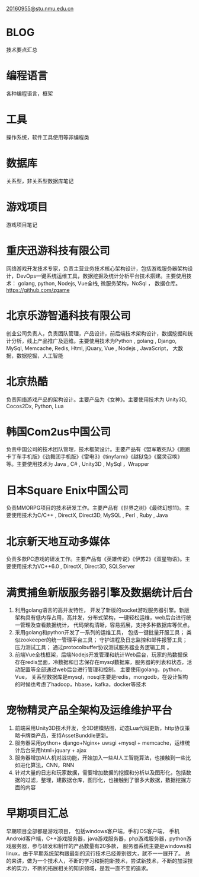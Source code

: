 20160955@stu.nmu.edu.cn

# BLOG

技术要点汇总

# 编程语言

各种编程语言，框架

# 工具

操作系统，软件工具使用等非编程类

# 数据库

关系型，非关系型数据库笔记

# 游戏项目

游戏项目笔记
 


# 重庆迅游科技有限公司

网络游戏开发技术专家，负责主营业务技术核心架构设计，包括游戏服务器架构设计，DevOps一键系统运维工具，数据挖掘及统计分析平台技术搭建。主要使用技术： golang, python,  Nodejs, Vue全栈,  微服务架构，NoSql ， 数据仓库。
https://github.com/zgame

# 北京乐游智通科技有限公司
创业公司负责人，负责团队管理，产品设计，前后端技术架构设计，数据挖掘和统计分析，线上产品推广及运维。主要使用技术为Python , golang , Django, MySql,  Memcache,  Redis,  Html, jQuary,  Vue ,  Nodejs , JavaScript， 大数据，数据挖掘，人工智能 


# 北京热酷
负责网络游戏产品的架构设计。主要产品为《女神》。主要使用技术为 Unity3D, Cocos2Dx,  Python,  Lua

# 韩国Com2us中国公司

负责中国公司的技术团队管理，技术框架设计。主要产品有《盟军敢死队》《跑跑卡丁车手机版》《劲舞团手机版》《雷电3》《tinyfarm》《越狱兔》《魔灵召唤》等。主要使用技术为 Java ,  C# , Unity3D , MySql  ，Wrapper

# 日本Square Enix中国公司
负责MMORPG项目的技术研发工作。主要产品有《世界之树》《最终幻想11》。主要使用技术为C/C++ ,   DirectX, Direct3D, MySQL , Perl , Ruby , Java

# 北京新天地互动多媒体
负责多款PC游戏的研发工作。主要产品有《英雄传说》《伊苏2》《双星物语》。主要使用技术为VC++6.0 ,  DirectX, Direct3D, SQLServer


# 满贯捕鱼新版服务器引擎及数据统计后台

1.  利用golang语言的高并发特性， 开发了新版的socket游戏服务器引擎。新版架构具有低内存占用，高并发，分布式架构，一键轻松运维，web后台进行统一管理及查看数据统计， 代码架构清晰，容易拓展，支持多种数据库等优点。
2.  采用golang和python开发了一系列的运维工具， 包括一键批量开服工具； 类似zookeeper的统一管理平台工具； 守护进程及日志监控和邮件报警工具； 压力测试工具； 通过protocolbuffer协议测试服务器业务逻辑工具 。
3.  前端Vue全栈框架，后端Nodejs开发管理和统计Web后台，玩家的热数据保存在redis里面，冷数据和日志保存在mysql数据库，服务器的列表和状态，活动配置等全部通过web后台进行管理和控制。
主要使用golang，python，Vue， 关系型数据库是mysql，nosql主要是redis，mongodb，在设计架构的时候也考虑了hadoop，hbase，kafka，docker等技术

# 宠物精灵产品全架构及运维维护平台

1. 前端采用Unity3D技术开发，全3D建模贴图，动态Lua代码更新，http协议策略卡牌类产品，支持AssetBunddle更新。
2. 服务器采用python+ django+Nginx+ uwsgi +mysql + memcache，运维统计后台采用html+jquary + ajax
3. 服务器增加AI人机对战功能，开始加入一些AI人工智能算法，也接触到一些比如进化算法，CNN，RNN
4. 针对大量的日志和玩家数据，需要增加数据的挖掘和分析以及图形化，包括数据的过滤，整理，建数据仓库，图形化，也接触到了很多大数据，数据挖掘方面的内容


# 早期项目汇总

早期项目全部都是游戏项目， 包括windows客户端，手机IOS客户端， 手机Android客户端，C++游戏服务器，java游戏服务器，php游戏服务器，python游戏服务器，参与研发和制作的产品数量有20多款， 服务器系统主要是windows和linux，由于早期系统架构跟最新的流行技术已经差别很大，就不一一展开了。
总的来讲，做为一个技术人，不断的学习和拥抱新技术，尝试新技术，不断的加深技术的实力，不断的拓展相关的知识领域，是我一直不变的追求。


